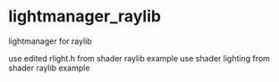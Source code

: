 # lightmanager_raylib
lightmanager for raylib

use edited rlight.h from shader raylib example
use shader lighting from shader raylib example


